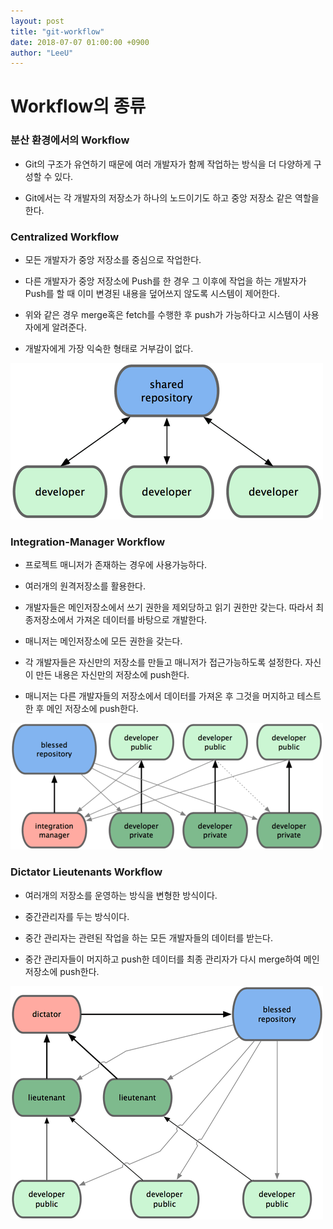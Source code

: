 ```yaml
---
layout: post
title: "git-workflow"
date: 2018-07-07 01:00:00 +0900
author: "LeeU"
---
```


Workflow의 종류
===============

### 분산 환경에서의 Workflow

-	Git의 구조가 유연하기 때문에 여러 개발자가 함께 작업하는 방식을 더 다양하게 구성할 수 있다.

-	Git에서는 각 개발자의 저장소가 하나의 노드이기도 하고 중앙 저장소 같은 역할을 한다.

### Centralized Workflow

-	모든 개발자가 중앙 저장소를 중심으로 작업한다.

-	다른 개발자가 중앙 저장소에 Push를 한 경우 그 이후에 작업을 하는 개발자가 Push를 할 때 이미 변경된 내용을 덮어쓰지 않도록 시스템이 제어한다.

-	위와 같은 경우 merge혹은 fetch를 수행한 후 push가 가능하다고 시스템이 사용자에게 알려준다.

-	개발자에게 가장 익숙한 형태로 거부감이 없다.

![중앙집중형워크플로우](/img/centralizedworkflow.png)

### Integration-Manager Workflow

-	프로젝트 매니저가 존재하는 경우에 사용가능하다.

-	여러개의 원격저장소를 활용한다.

-	개발자들은 메인저장소에서 쓰기 권한을 제외당하고 읽기 권한만 갖는다. 따라서 최종저장소에서 가져온 데이터를 바탕으로 개발한다.

-	매니저는 메인저장소에 모든 권한을 갖는다.

-	각 개발자들은 자신만의 저장소를 만들고 매니저가 접근가능하도록 설정한다. 자신이 만든 내용은 자신만의 저장소에 push한다.

-	매니저는 다른 개발자들의 저장소에서 데이터를 가져온 후 그것을 머지하고 테스트한 후 메인 저장소에 push한다.

![완성매니저형워크플로우](/img/integrationmanagerworkflow.png)

### Dictator Lieutenants Workflow

-	여러개의 저장소를 운영하는 방식을 변형한 방식이다.

-	중간관리자를 두는 방식이다.

-	중간 관리자는 관련된 작업을 하는 모든 개발자들의 데이터를 받는다.

-	중간 관리자들이 머지하고 push한 데이터를 최종 관리자가 다시 merge하여 메인저장소에 push한다.

![군대식워크플로우](/img/dictatorlieutenantsworkflow.png)
